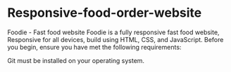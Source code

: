 # Responsive-food-order-website

Foodie - Fast food website
Foodie is a fully responsive fast food website,
Responsive for all devices, build using HTML, CSS, and JavaScript.
Before you begin, ensure you have met the following requirements:

Git must be installed on your operating system.
